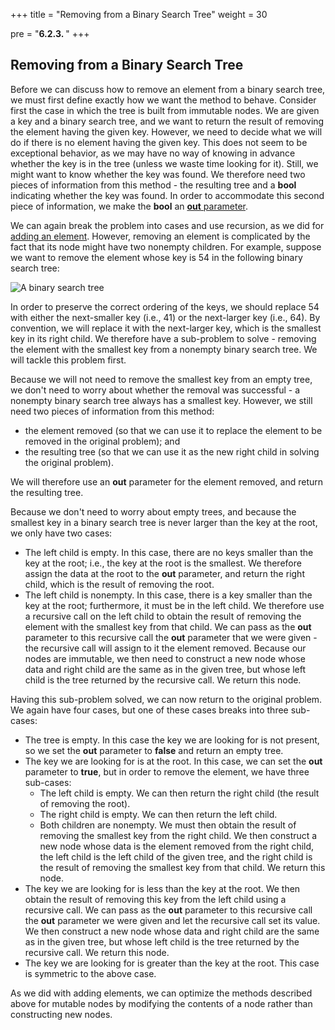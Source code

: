 +++
title = "Removing from a Binary Search Tree"
weight = 30

pre = "<b>6.2.3. </b>"
+++

## Removing from a Binary Search Tree

Before we can discuss how to remove an element from a binary search
tree, we must first define exactly how we want the method to behave.
Consider first the case in which the tree is built from immutable nodes.
We are given a key and a binary search tree, and we want to return the
result of removing the element having the given key. However, we need to
decide what we will do if there is no element having the given key. This
does not seem to be exceptional behavior, as we may have no way of
knowing in advance whether the key is in the tree (unless we waste time
looking for it). Still, we might want to know whether the key was found.
We therefore need two pieces of information from this method - the
resulting tree and a **bool** indicating whether the key was found. In
order to accommodate this second piece of information, we make the
**bool** an [**out** parameter](/appendix/syntax/out-ref).

We can again break the problem into cases and use recursion, as we did
for [adding an element](/trees/bst/intro). However, removing an element is complicated by the fact that its node
might have two nonempty children. For example, suppose we want to remove
the element whose key is 54 in the following binary search tree:

![A binary search tree](binary-search-tree-ex.jpg)

In order to preserve the correct ordering of the keys, we should replace
54 with either the next-smaller key (i.e., 41) or the next-larger key
(i.e., 64). By convention, we will replace it with the next-larger key,
which is the smallest key in its right child. We therefore have a
sub-problem to solve - removing the element with the smallest key from a
nonempty binary search tree. We will tackle this problem first.

Because we will not need to remove the smallest key from an empty tree,
we don't need to worry about whether the removal was successful - a
nonempty binary search tree always has a smallest key. However, we still
need two pieces of information from this method:

  - the element removed (so that we can use it to replace the element to
    be removed in the original problem); and
  - the resulting tree (so that we can use it as the new right child in
    solving the original problem).

We will therefore use an **out** parameter for the element removed, and
return the resulting tree.

Because we don't need to worry about empty trees, and because the
smallest key in a binary search tree is never larger than the key at the
root, we only have two cases:

  - The left child is empty. In this case, there are no keys smaller
    than the key at the root; i.e., the key at the root is the smallest.
    We therefore assign the data at the root to the **out** parameter,
    and return the right child, which is the result of removing the
    root.
  - The left child is nonempty. In this case, there is a key smaller
    than the key at the root; furthermore, it must be in the left child.
    We therefore use a recursive call on the left child to obtain the
    result of removing the element with the smallest key from that child. We
    can pass as the **out** parameter to this recursive call the **out**
    parameter that we were given - the recursive call will assign to it
    the element removed. Because our nodes are immutable, we then need to construct a new node whose data
    and right child are the same as in the given tree, but whose left
    child is the tree returned by the recursive call. We return this
    node.

Having this sub-problem solved, we can now return to the original
problem. We again have four cases, but one of these cases breaks into
three sub-cases:

  - The tree is empty. In this case the key we are looking for is not
    present, so we set the **out** parameter to **false** and return an
    empty tree.
  - The key we are looking for is at the root. In this case, we can set
    the **out** parameter to **true**, but in order to remove the
    element, we have three sub-cases:
      - The left child is empty. We can then return the right child (the
        result of removing the root).
      - The right child is empty. We can then return the left child.
      - Both children are nonempty. We must then obtain the result of
        removing the smallest key from the right child. We then
        construct a new node whose data is the element removed from the
        right child, the left child is the left child of the given tree,
        and the right child is the result of removing the smallest key
        from that child. We return this node.
  - The key we are looking for is less than the key at the root. We then
    obtain the result of removing this key from the left child using a
    recursive call. We can pass as the **out** parameter to this
    recursive call the **out** parameter we were given and let the
    recursive call set its value. We then construct a new node whose
    data and right child are the same as in the given tree, but whose
    left child is the tree returned by the recursive call. We return
    this node.
  - The key we are looking for is greater than the key at the root. This
    case is symmetric to the above case.

As we did with adding elements, we can optimize the methods described
above for mutable nodes by modifying the contents of a node rather than
constructing new nodes.
